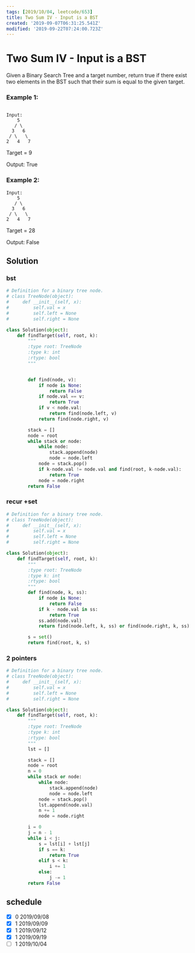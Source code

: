 ```yaml
---
tags: [2019/10/04, leetcode/653]
title: Two Sum IV - Input is a BST
created: '2019-09-07T06:31:25.541Z'
modified: '2019-09-22T07:24:00.723Z'
---
```


# Two Sum IV - Input is a BST

Given a Binary Search Tree and a target number, return true if there exist two elements in the BST such that their sum is equal to the given target.

### Example 1:

```

Input:
    5
   / \
  3   6
 / \   \
2   4   7
```

Target = 9

Output: True


### Example 2:

```
Input:
    5
   / \
  3   6
 / \   \
2   4   7
```

Target = 28

Output: False

## Solution

### bst

```python
# Definition for a binary tree node.
# class TreeNode(object):
#     def __init__(self, x):
#         self.val = x
#         self.left = None
#         self.right = None

class Solution(object):
    def findTarget(self, root, k):
        """
        :type root: TreeNode
        :type k: int
        :rtype: bool
        """


        def find(node, v):
            if node is None:
                return False
            if node.val == v:
                return True
            if v < node.val:
                return find(node.left, v)
            return find(node.right, v)

        stack = []
        node = root
        while stack or node:
            while node:
                stack.append(node)
                node = node.left
            node = stack.pop()
            if k-node.val != node.val and find(root, k-node.val):
                return True
            node = node.right
        return False
```

### recur +set

```python
# Definition for a binary tree node.
# class TreeNode(object):
#     def __init__(self, x):
#         self.val = x
#         self.left = None
#         self.right = None

class Solution(object):
    def findTarget(self, root, k):
        """
        :type root: TreeNode
        :type k: int
        :rtype: bool
        """
        def find(node, k, ss):
            if node is None:
                return False
            if k - node.val in ss:
                return True
            ss.add(node.val)
            return find(node.left, k, ss) or find(node.right, k, ss)

        s = set()
        return find(root, k, s)
```

### 2 pointers

```python
# Definition for a binary tree node.
# class TreeNode(object):
#     def __init__(self, x):
#         self.val = x
#         self.left = None
#         self.right = None

class Solution(object):
    def findTarget(self, root, k):
        """
        :type root: TreeNode
        :type k: int
        :rtype: bool
        """
        lst = []

        stack = []
        node = root
        n = 0
        while stack or node:
            while node:
                stack.append(node)
                node = node.left
            node = stack.pop()
            lst.append(node.val)
            n += 1
            node = node.right

        i = 0
        j = n - 1
        while i < j:
            s = lst[i] + lst[j]
            if s == k:
                return True
            elif s < k:
                i += 1
            else:
                j -= 1
        return False
```

## schedule

* [x] 0 2019/09/08
* [x] 1 2019/09/09
* [x] 1 2019/09/12
* [x] 1 2019/09/19
* [ ] 1 2019/10/04
